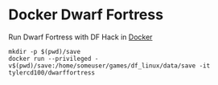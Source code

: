 # Docker Dwarf Fortress

Run Dwarf Fortress with DF Hack in [Docker](https://hub.docker.com/r/tylercd100/dwarffortress)
```
mkdir -p $(pwd)/save
docker run --privileged -v$(pwd)/save:/home/someuser/games/df_linux/data/save -it tylercd100/dwarffortress
```